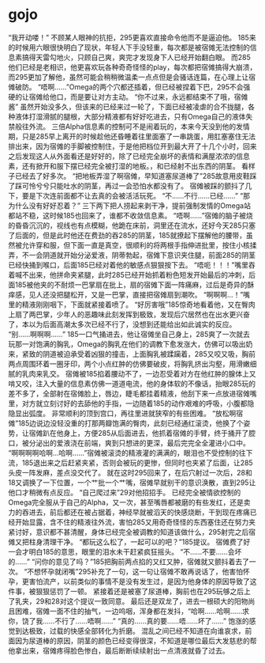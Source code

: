 # gojo

“我开动喽！”
 不顾某人眼神的抗拒，295更喜欢直接命令他而不是逼迫他。
185来的时候用六眼很快明白了现状，年轻人下手没轻重，每次都是被宿傩无法控制的信息素搞得天雷勾地火，只顾自己爽，爽完才发现身下人已经开始翻白眼。
而285他们已经是老相识，他更喜欢玩各种奇奇怪怪的play，每次都把宿傩搞得大崩溃，而295更加了解他，虽然可能会稍稍微温柔一点点但是会骚话连篇，在心理上让宿傩破防。
“唔啊……”Omega的两个穴都还插着，但已经被捏着下巴，295不会强硬的让宿傩给他口，而是要让对方主动。
“你不过来，永远都结束不了哦，宿傩酱”
虽然开始没多久，但该来的已经来过一轮了，下面已经被凌虐的合不拢腿，各种液体打湿滑腻的腿根，大部分精液都有好好吃进去，只有Omega自己的液体失禁般往外流。
三倍Alpha信息素的控制可不是闹着玩的，本来今天没到他的发情期，只是285早上离开的时候趁他还昏睡着往里面塞了一串跳蛋，用肛塞塞住无法排出来，因为宿傩的手脚被控制住，于是他把档位开到最大开了十几个小时，回来之后发现这人从外面看还是好好的，除了已经完全崩坏的表情和满屋浓浓的信息素，还有掀开和服下摆已经完全被打湿的地板。，和已经射不出东西的阴茎。
看样子已经去了好多次。
“把地板弄湿了啊宿傩，早知道塞尿道棒了”285故意用皮鞋踩了踩可怜兮兮只能吐水的阴茎，再过一会恐怕水都没有了。
宿傩被踩的颤抖了几下，要是下次连前面都不让去真的会被活活玩死。
“不……不行……已经……”
“那为什么没有好好忍着？”
三下两下把人捞起来剥干净，提前强制发情的Omega站都站不稳，这时候185也回来了，谁都不收敛信息素。
“唔啊……”宿傩的脑子被烧的昏昏沉沉的，视线也有点模糊，他跪在床前，洞里还在流水，还好今天285只塞了后面的，但是此时他还在费劲的吞285的阴茎，185就撩起下摆解他的腰带，虽然被允许穿和服，但下面一直是真空，很顺利的将两根手指伸进批里，按住小核揉弄，不一会阴道就开始分泌爱液，阴蒂勃起，宿傩下意识夹住腿，前面285的阴茎已经快捅到喉口，后面185已经对着他的敏感点狠狠按下去。
“唔呃！！！”嘴里吞着喊不出来，他拼命夹紧腿，此时285已经开始抓着粉色短发开始最后的冲刺，后面185被他夹的不耐烦一巴掌扇在批上，扇的宿傩下面一阵痛麻，过后是奇异的酥痒感，见人还没把腿松开，又是一巴掌，直接把宿傩扇到潮吹。
“啊啊啊…！”嘴里的精液刚刚咽下，下面就紧接着喷了。
“好厉害哦”185惊奇地看着他，又在臀肉上扇了两巴掌，少年人的恶趣味此刻发挥到极致，发现后穴居然也在出水更兴奋了，本以为后面高潮太多次已经不行了，没想到还能给出如此诚实的反应。
“别……啊啊啊……”
185一口气捅进去，他让宿傩坐自己身上，285爽了一次就去玩那一对饱满的胸乳，Omega的胸乳在他们的调教下愈发涨大，仿佛可以吸出奶来，紧致的阴道被迫承受着凶狠的撞击，上面胸乳被蹂躏着，285又咬又吸，胸前两点周围环着一圈牙印，两个小点红肿的仿佛要破皮，将胸乳挤出沟壑，用滑嫩细腻的乳肉来乳交。
宿傩被185掐着腰动不了，一边忍受着对方在他红肿的腺体上又啃又咬，注入大量的信息素仿佛一道道电流，他的身体软的不像话，抬眼285玩的差不多了，全部射在宿傩脸上，唇边，睫毛都挂着精液，他刮下来一点放进宿傩嘴里，对方就立刻讨好的去舔他的手指，一边随着185的动作艰难的呼吸，小腹都隐隐显出弧度。
非常顺利的顶到宫口，再往里进就狭窄的有些困难。
“放松啊宿傩”185边说边没轻没重的打那两瓣饱满的臀肉，此刻已经通红滚烫，他换了个姿势，让宿傩趴在他身上，方便285从后面进去，他抓着宿傩的手臂，终于捅开了腔口，被分泌出的爱液浇在前端，爽到只想进的更深，最后完完全全灌进小口中。
“啊啊啊啊哈啊…哈啊……”宿傩被滚烫的精液灌的满满的，眼泪也不受控制的往下流，185退出来之后赶紧夹紧，否则会被玩的更惨，但同时也夹紧了后面，让285头皮一阵发麻，差点没交代了。
就在这时295回来了，在后穴射过一次后，28和18又调换了一下位置，一个艹批一个艹嘴，宿傩早就别干的意识涣散，直到295让他口才稍微有点反应。
“自己爬过来”29对他招招手。
已经完全被情欲控制的Omega完全服从于自己的Alpha，又一次，甚至嘴唇都被磨的有些发红，还是卖力的吞进去，前后都还在被占据着，神经早就被滔天的快感烧断，干到现在疼痛已经开始显露，含不住的精液往外流，害怕285又用奇奇怪怪的东西塞住还在努力夹紧讨好，意识都不甚清醒，身体已经完全被调教的知道该做什么，295射完之后宿傩又把柱身清理干净。
“都玩这么松了，一起可以的吧？”185提议。
宿傩费了好一会才明白185的意思，眼里的泪水未干赶紧疯狂摇头。
“不……不要……会坏的……”
“问你的意见了吗？”185把胸前两点掐的又红又肿，宿傩就又颤抖着去了一次。
“不想怀孕就闭嘴”295补充了一句，这一句让宿傩不敢再说话了，他害怕怀孕，更害怕流产，以前类似的事情不是没有发生过，是因为他身体的原因导致了这件事，被狠狠惩罚了一顿。
紧接着还是被塞了尿道棒，胸前也在295玩够之后上了乳夹，29和28对这个提议一致同意。
最后还是双龙了，进去一根硕大的阳物尚且困难，宿傩一面不住的抽气，一边呜咽，浑身都在发抖，“哈啊……哈啊……求你，饶了我……不行了……唔啊……”
“真的……真的要……唔……坏了……”
饱涨的感觉到达极致，过载的快感全部转化为折磨。
混乱之间已经不知道在向谁哀求，前面因为尿道棒的原因，阴茎的颜色已经变得很深，不知道是哪位最后大发慈悲的帮他拿出来，宿傩疼得脸色惨白，最后断断续续射出一点清液就昏了过去。
